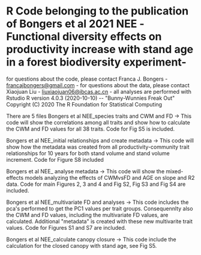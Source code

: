 # R Code belonging to the publication of Bongers et al 2021 NEE -Functional diversity effects on productivity increase with stand age in a forest biodiversity experiment-
for questions about the code, please contact Franca J. Bongers  - francajbongers@gmail.com - 
for questions about the data, please contact Xiaojuan Liu - liuxiaojuan06@ibcas.ac.cn - 
all analyses are performed with Rstudio 
R version 4.0.3 (2020-10-10) -- "Bunny-Wunnies Freak Out"
Copyright (C) 2020 The R Foundation for Statistical Computing

There are 5 files 
Bongers et al NEE_species traits and CWM and FD
-> This code will show the correlations among all traits and show how to calculate the CWM and FD values for all 38 traits. Code for Fig S5 is included.

Bongers et al NEE_initial relationships and create metadata 
-> This code will show how the metadata was created from all productivity-community trait relationships for 10 years for both stand volume and stand volume increment.
Code for Figure S8 included

Bongers et al NEE_ analyse metadata
-> This code will show the mixed-effects models analyzing the effects of CWMvsFD and AGE on slope and R2 data. Code for main Figures 2, 3 and 4 and Fig S2, Fig S3 and Fig S4 are included.

Bongers et al NEE_multivariate FD and analyses
-> This code includes the pca's performed to get the PC1 values per trait groups. Consequennlty also the CWM and FD values, including the multivariate FD values, are calculated.
Additional "metadata" is created with these new multivarite trait values. Code for Figures S1 and S7 are included.  

Bongers et al NEE_calculate canopy closure
-> This code include the calculation for the closed canopy with stand age, see Fig S5. 
